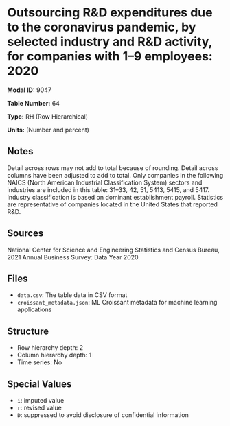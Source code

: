 # Outsourcing R&D expenditures due to the coronavirus pandemic, by selected industry and R&D activity, for companies with 1&#8211;9 employees: 2020

**Modal ID:** 9047

**Table Number:** 64

**Type:** RH (Row Hierarchical)

**Units:** (Number and percent)

## Notes

Detail across rows may not add to total because of rounding. Detail across columns have been adjusted to add to total. Only companies in the following NAICS (North American Industrial Classification System) sectors and industries are included in this table: 31–33, 42, 51, 5413, 5415, and 5417. Industry classification is based on dominant establishment payroll. Statistics are representative of companies located in the United States that reported R&D.

## Sources

National Center for Science and Engineering Statistics and Census Bureau, 2021 Annual Business Survey: Data Year 2020.

## Files

- `data.csv`: The table data in CSV format
- `croissant_metadata.json`: ML Croissant metadata for machine learning applications

## Structure

- Row hierarchy depth: 2
- Column hierarchy depth: 1
- Time series: No

## Special Values

- `i`: imputed value
- `r`: revised value
- `D`: suppressed to avoid disclosure of confidential information

